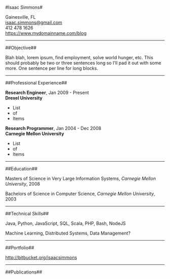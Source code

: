 #Isaac Simmons#

Gainesville, FL  
<isaac.simmons@gmail.com>  
412 478 1626  
<https://www.mydomainname.com/blog>

-----------------------------------

##Objective##

Blah blah, lorem ipsum, find employment, solve world hunger, etc.
This should probably be two or three sentences long so I'll pad it out with some more.
One sentence per line for long blocks.

-----------------------------------

##Professional Experience##

**Research Engineer**, Jan 2009 - Present  
**Drexel University**

* List
* of
* Items

**Research Programmer**, Jan 2004 - Dec 2008  
**Carnegie Mellon University**

* List
* of
* Items

-----------------------------------

##Education##

Masters of Science in Very Large Information Systems, *Carnegie Mellon University*, 2008

Bachelors of Science in Computer Science, *Carnegie Mellon University*, 2003

-----------------------------------

##Technical Skills##

Java, Python, JavaScript, SQL, Scala, PHP, Bash, NodeJS

Machine Learning, Distributed Systems, Data Management?

-----------------------------------

##Portfolio##

<http://bitbucket.org/isaacsimmons>

-----------------------------------

##Publications##



